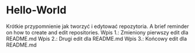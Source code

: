 # Hello-World
Krótkie przypomnienie jak tworzyć i edytować repozytoria. A brief reminder on how to create and edit repositories.
Wpis 1.: Zmieniony pierwszy edit dla README.md
Wpis 2.: Drugi edit dla README.md
Wpis 3.: Końcowy edit dla README.md
